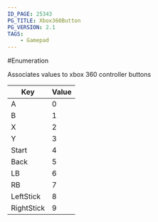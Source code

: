 ```yaml
---
ID_PAGE: 25343
PG_TITLE: Xbox360Button
PG_VERSION: 2.1
TAGS:
    - Gamepad
---
```

#Enumeration

Associates values to xbox 360 controller buttons








Key | Value
---|---
A | 0
B | 1
X | 2
Y | 3
Start | 4
Back | 5
LB | 6
RB | 7
LeftStick | 8
RightStick | 9

